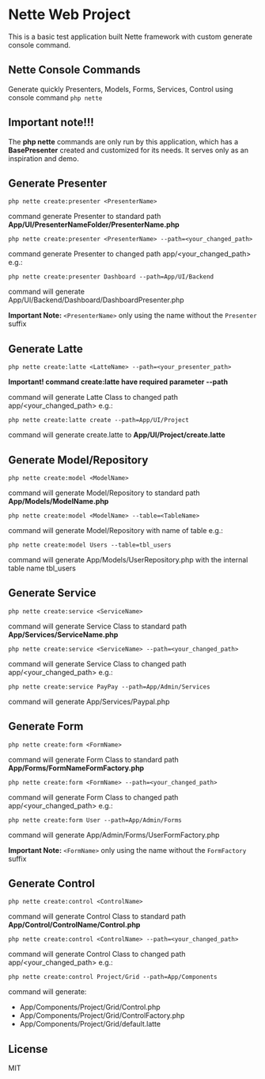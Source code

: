 Nette Web Project
=================

This is a basic test application built Nette framework with custom generate console command.


Nette Console Commands
----------------

Generate quickly Presenters, Models, Forms, Services, Control using console command `php nette`

Important note!!!
----------------
The **php nette** commands are only run by this application, which has a **BasePresenter** created and customized for its needs.
It serves only as an inspiration and demo.

Generate Presenter
----------------
    php nette create:presenter <PresenterName>

command generate Presenter to standard path **App/UI/PresenterNameFolder/PresenterName.php** 
    
    php nette create:presenter <PresenterName> --path=<your_changed_path>

command generate Presenter to changed path app/<your_changed_path> e.g.:

    php nette create:presenter Dashboard --path=App/UI/Backend

command will generate App/UI/Backend/Dashboard/DashboardPresenter.php

**Important Note:** `<PresenterName>` only using the name without the  `Presenter` suffix

Generate Latte
----------------
    php nette create:latte <LatteName> --path=<your_presenter_path>

**Important! command create:latte have required parameter --path** 

command will generate Latte Class to changed path app/<your_changed_path> e.g.:

    php nette create:latte create --path=App/UI/Project

command will generate create.latte to **App/UI/Project/create.latte**

Generate Model/Repository
----------------
    php nette create:model <ModelName>

command will generate Model/Repository to standard path **App/Models/ModelName.php**

    php nette create:model <ModelName> --table=<TableName>

command will generate Model/Repository with name of table e.g.:

    php nette create:model Users --table=tbl_users

command will generate App/Models/UserRepository.php with the internal table name tbl_users

Generate Service
----------------
    php nette create:service <ServiceName>

command will generate Service Class to standard path **App/Services/ServiceName.php**

    php nette create:service <ServiceName> --path=<your_changed_path>

command will generate Service Class to changed path app/<your_changed_path> e.g.:

    php nette create:service PayPay --path=App/Admin/Services

command will generate App/Services/Paypal.php

Generate Form
----------------
    php nette create:form <FormName>

command will generate Form Class to standard path **App/Forms/FormNameFormFactory.php**

    php nette create:form <FormName> --path=<your_changed_path>

command will generate Form Class to changed path app/<your_changed_path> e.g.:

    php nette create:form User --path=App/Admin/Forms

command will generate App/Admin/Forms/UserFormFactory.php

**Important Note:** `<FormName>` only using the name without the  `FormFactory` suffix

Generate Control
----------------
    php nette create:control <ControlName>

command will generate Control Class to standard path **App/Control/ControlName/Control.php**

    php nette create:control <ControlName> --path=<your_changed_path>

command will generate Control Class to changed path app/<your_changed_path> e.g.:

    php nette create:control Project/Grid --path=App/Components

command will generate: 
- App/Components/Project/Grid/Control.php
- App/Components/Project/Grid/ControlFactory.php
- App/Components/Project/Grid/default.latte


License
----------------
MIT

